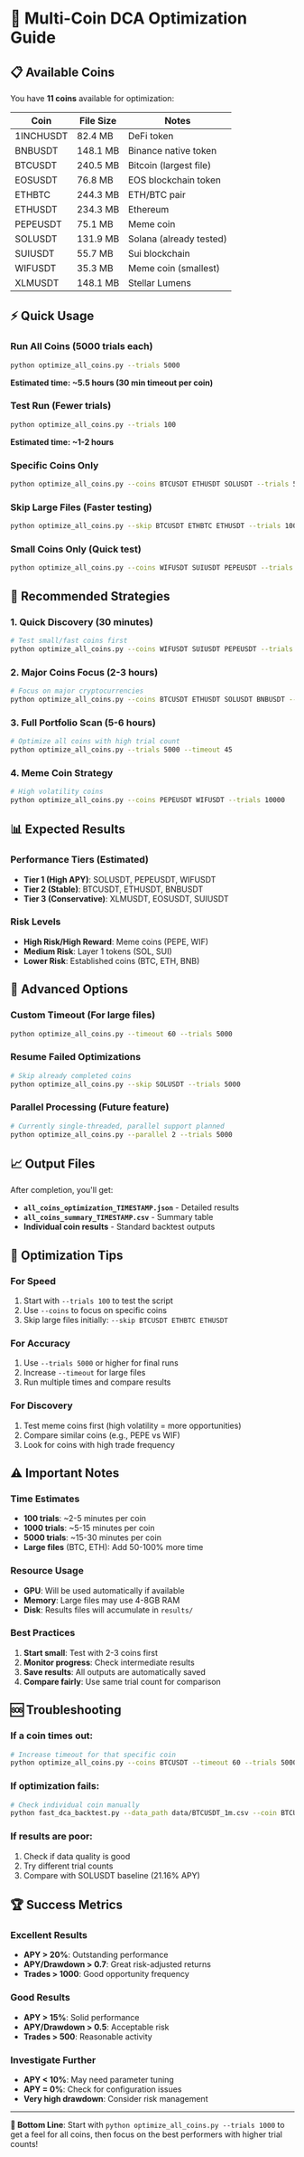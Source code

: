 # 🚀 Multi-Coin DCA Optimization Guide

## 📋 Available Coins

You have **11 coins** available for optimization:

| Coin      | File Size | Notes                   |
| --------- | --------- | ----------------------- |
| 1INCHUSDT | 82.4 MB   | DeFi token              |
| BNBUSDT   | 148.1 MB  | Binance native token    |
| BTCUSDT   | 240.5 MB  | Bitcoin (largest file)  |
| EOSUSDT   | 76.8 MB   | EOS blockchain token    |
| ETHBTC    | 244.3 MB  | ETH/BTC pair            |
| ETHUSDT   | 234.3 MB  | Ethereum                |
| PEPEUSDT  | 75.1 MB   | Meme coin               |
| SOLUSDT   | 131.9 MB  | Solana (already tested) |
| SUIUSDT   | 55.7 MB   | Sui blockchain          |
| WIFUSDT   | 35.3 MB   | Meme coin (smallest)    |
| XLMUSDT   | 148.1 MB  | Stellar Lumens          |

## ⚡ Quick Usage

### Run All Coins (5000 trials each)

```bash
python optimize_all_coins.py --trials 5000
```

**Estimated time: ~5.5 hours (30 min timeout per coin)**

### Test Run (Fewer trials)

```bash
python optimize_all_coins.py --trials 100
```

**Estimated time: ~1-2 hours**

### Specific Coins Only

```bash
python optimize_all_coins.py --coins BTCUSDT ETHUSDT SOLUSDT --trials 5000
```

### Skip Large Files (Faster testing)

```bash
python optimize_all_coins.py --skip BTCUSDT ETHBTC ETHUSDT --trials 1000
```

### Small Coins Only (Quick test)

```bash
python optimize_all_coins.py --coins WIFUSDT SUIUSDT PEPEUSDT --trials 2000
```

## 🎯 Recommended Strategies

### 1. Quick Discovery (30 minutes)

```bash
# Test small/fast coins first
python optimize_all_coins.py --coins WIFUSDT SUIUSDT PEPEUSDT --trials 1000
```

### 2. Major Coins Focus (2-3 hours)

```bash
# Focus on major cryptocurrencies
python optimize_all_coins.py --coins BTCUSDT ETHUSDT SOLUSDT BNBUSDT --trials 3000
```

### 3. Full Portfolio Scan (5-6 hours)

```bash
# Optimize all coins with high trial count
python optimize_all_coins.py --trials 5000 --timeout 45
```

### 4. Meme Coin Strategy

```bash
# High volatility coins
python optimize_all_coins.py --coins PEPEUSDT WIFUSDT --trials 10000
```

## 📊 Expected Results

### Performance Tiers (Estimated)

- **Tier 1 (High APY)**: SOLUSDT, PEPEUSDT, WIFUSDT
- **Tier 2 (Stable)**: BTCUSDT, ETHUSDT, BNBUSDT
- **Tier 3 (Conservative)**: XLMUSDT, EOSUSDT, SUIUSDT

### Risk Levels

- **High Risk/High Reward**: Meme coins (PEPE, WIF)
- **Medium Risk**: Layer 1 tokens (SOL, SUI)
- **Lower Risk**: Established coins (BTC, ETH, BNB)

## 🔧 Advanced Options

### Custom Timeout (For large files)

```bash
python optimize_all_coins.py --timeout 60 --trials 5000
```

### Resume Failed Optimizations

```bash
# Skip already completed coins
python optimize_all_coins.py --skip SOLUSDT --trials 5000
```

### Parallel Processing (Future feature)

```bash
# Currently single-threaded, parallel support planned
python optimize_all_coins.py --parallel 2 --trials 5000
```

## 📈 Output Files

After completion, you'll get:

- **`all_coins_optimization_TIMESTAMP.json`** - Detailed results
- **`all_coins_summary_TIMESTAMP.csv`** - Summary table
- **Individual coin results** - Standard backtest outputs

## 🎯 Optimization Tips

### For Speed

1. Start with `--trials 100` to test the script
2. Use `--coins` to focus on specific coins
3. Skip large files initially: `--skip BTCUSDT ETHBTC ETHUSDT`

### For Accuracy

1. Use `--trials 5000` or higher for final runs
2. Increase `--timeout` for large files
3. Run multiple times and compare results

### For Discovery

1. Test meme coins first (high volatility = more opportunities)
2. Compare similar coins (e.g., PEPE vs WIF)
3. Look for coins with high trade frequency

## ⚠️ Important Notes

### Time Estimates

- **100 trials**: ~2-5 minutes per coin
- **1000 trials**: ~5-15 minutes per coin
- **5000 trials**: ~15-30 minutes per coin
- **Large files** (BTC, ETH): Add 50-100% more time

### Resource Usage

- **GPU**: Will be used automatically if available
- **Memory**: Large files may use 4-8GB RAM
- **Disk**: Results files will accumulate in `results/`

### Best Practices

1. **Start small**: Test with 2-3 coins first
2. **Monitor progress**: Check intermediate results
3. **Save results**: All outputs are automatically saved
4. **Compare fairly**: Use same trial count for comparison

## 🆘 Troubleshooting

### If a coin times out:

```bash
# Increase timeout for that specific coin
python optimize_all_coins.py --coins BTCUSDT --timeout 60 --trials 5000
```

### If optimization fails:

```bash
# Check individual coin manually
python fast_dca_backtest.py --data_path data/BTCUSDT_1m.csv --coin BTCUSDT --optimize --trials 100
```

### If results are poor:

1. Check if data quality is good
2. Try different trial counts
3. Compare with SOLUSDT baseline (21.16% APY)

## 🏆 Success Metrics

### Excellent Results

- **APY > 20%**: Outstanding performance
- **APY/Drawdown > 0.7**: Great risk-adjusted returns
- **Trades > 1000**: Good opportunity frequency

### Good Results

- **APY > 15%**: Solid performance
- **APY/Drawdown > 0.5**: Acceptable risk
- **Trades > 500**: Reasonable activity

### Investigate Further

- **APY < 10%**: May need parameter tuning
- **APY = 0%**: Check for configuration issues
- **Very high drawdown**: Consider risk management

---

**🎯 Bottom Line**: Start with `python optimize_all_coins.py --trials 1000` to get a feel for all coins, then focus on the best performers with higher trial counts!
